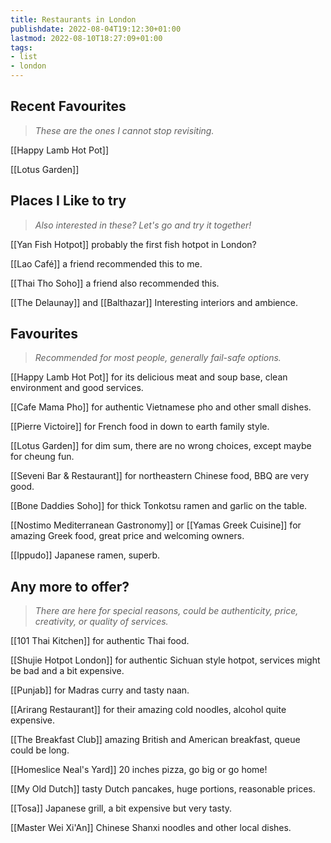 ```yaml
---
title: Restaurants in London
publishdate: 2022-08-04T19:12:30+01:00
lastmod: 2022-08-10T18:27:09+01:00
tags: 
- list
- london
---
```








## Recent Favourites

> *These are the ones I cannot stop revisiting.*


[[Happy Lamb Hot Pot]]



[[Lotus Garden]]





## Places I Like to try

> *Also interested in these? Let's go and try it together!*


[[Yan Fish Hotpot]] probably the first fish hotpot in London?



[[Lao Café]] a friend recommended this to me.



[[Thai Tho Soho]] a friend also recommended this.



[[The Delaunay]] and [[Balthazar]] Interesting interiors and ambience.





## Favourites 

> *Recommended for most people, generally fail-safe options.*


[[Happy Lamb Hot Pot]] for its delicious meat and soup base, clean environment and good services.



[[Cafe Mama Pho]] for authentic Vietnamese pho and other small dishes.



[[Pierre Victoire]] for French food in down to earth family style.



[[Lotus Garden]] for dim sum, there are no wrong choices, except maybe for cheung fun.



[[Seveni Bar & Restaurant]] for northeastern Chinese food, BBQ are very good.



[[Bone Daddies Soho]] for thick Tonkotsu ramen and garlic on the table.



[[Nostimo Mediterranean Gastronomy]] or [[Yamas Greek Cuisine]] for amazing Greek food, great price and welcoming owners.



[[Ippudo]] Japanese ramen, superb.





## Any more to offer?

> *There are here for special reasons, could be authenticity, price, creativity, or quality of services.*


[[101 Thai Kitchen]] for authentic Thai food.



[[Shujie Hotpot London]] for authentic Sichuan style hotpot, services might be bad and a bit expensive.



[[Punjab]] for Madras curry and tasty naan.



[[Arirang Restaurant]] for their amazing cold noodles, alcohol quite expensive.



[[The Breakfast Club]] amazing British and American breakfast, queue could be long.



[[Homeslice Neal's Yard]] 20 inches pizza, go big or go home!



[[My Old Dutch]] tasty Dutch pancakes, huge portions, reasonable prices.



[[Tosa]] Japanese grill, a bit expensive but very tasty.



[[Master Wei Xi'An]] Chinese Shanxi noodles and other local dishes.





